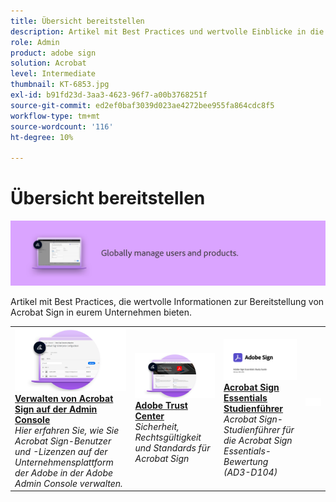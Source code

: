 ```yaml
---
title: Übersicht bereitstellen
description: Artikel mit Best Practices und wertvolle Einblicke in die Bereitstellung von Acrobat Sign
role: Admin
product: adobe sign
solution: Acrobat
level: Intermediate
thumbnail: KT-6853.jpg
exl-id: b91fd23d-3aa3-4623-96f7-a00b3768251f
source-git-commit: ed2ef0baf3039d023ae4272bee955fa864cdc8f5
workflow-type: tm+mt
source-wordcount: '116'
ht-degree: 10%

---
```


# Übersicht bereitstellen

![Sign - Bild bereitstellen](assets/Hero-Deploy.png)

Artikel mit Best Practices, die wertvolle Informationen zur Bereitstellung von Acrobat Sign in eurem Unternehmen bieten.

<table style="table-layout:fixed">
<tr>
  <td>
    <a href="https://helpx.adobe.com/de/enterprise/using/adobe-sign-for-enterprise.html" target="_blank">
      <img alt="Admin Console" src="assets/Deploy_Admin.png" />
    </a>
    <div>
    <a href="https://helpx.adobe.com/enterprise/using/adobe-sign-for-enterprise.html" target="_blank"><strong>Verwalten von Acrobat Sign auf der Admin Console</strong></a>
    </div>
    <em>Hier erfahren Sie, wie Sie Acrobat Sign-Benutzer und -Lizenzen auf der Unternehmensplattform der Adobe in der Adobe Admin Console verwalten.</em>
    <br>
  </td>
  <td>
    <a href="https://www.adobe.com/trust/document-cloud-security.html" target="_blank">
      <img alt="Adobe Trust Center" src="assets/Deploy_Trust.png" />
    </a>
    <div>
    <a href="https://www.adobe.com/trust/document-cloud-security.html" target="_blank"><strong>Adobe Trust Center</strong></a>
    </div>
    <em>Sicherheit, Rechtsgültigkeit und Standards für Acrobat Sign</em>
    <br>
  </td>
  <td>
    <a href="assets/SignStudyGuide.pdf">
      <img alt="Acrobat Sign Essentials Studienführer" src="assets/SignStudyGuide.png" />
    </a>
    <div>
    <a href="assets/SignStudyGuide.pdf"><strong>Acrobat Sign Essentials Studienführer</strong></a>
    </div>
    <em>Acrobat Sign-Studienführer für die Acrobat Sign Essentials-Bewertung (AD3-D104)</em>
    <br>
  </td>
  <td>
    <img alt="Spacer" src="assets/Whitespacer.png" />
    <div>
    <br>
  </td>
</tr>
</table>
